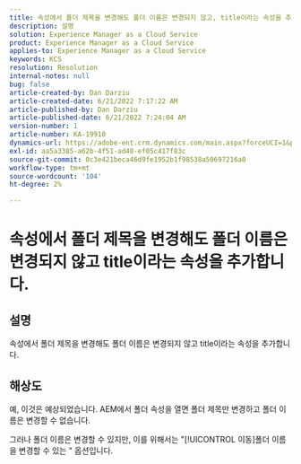```yaml
---
title: 속성에서 폴더 제목을 변경해도 폴더 이름은 변경되지 않고, title이라는 속성을 추가합니다.
description: 설명
solution: Experience Manager as a Cloud Service
product: Experience Manager as a Cloud Service
applies-to: Experience Manager as a Cloud Service
keywords: KCS
resolution: Resolution
internal-notes: null
bug: false
article-created-by: Dan Darziu
article-created-date: 6/21/2022 7:17:22 AM
article-published-by: Dan Darziu
article-published-date: 6/21/2022 7:24:04 AM
version-number: 1
article-number: KA-19910
dynamics-url: https://adobe-ent.crm.dynamics.com/main.aspx?forceUCI=1&pagetype=entityrecord&etn=knowledgearticle&id=053ad32b-32f1-ec11-bb3d-6045bd015658
exl-id: aa5a3385-a62b-4f51-ad48-ef05c417f83c
source-git-commit: 0c3e421beca46d9fe1952b1f98538a50697216a0
workflow-type: tm+mt
source-wordcount: '104'
ht-degree: 2%

---
```


# 속성에서 폴더 제목을 변경해도 폴더 이름은 변경되지 않고 title이라는 속성을 추가합니다.

## 설명

속성에서 폴더 제목을 변경해도 폴더 이름은 변경되지 않고 title이라는 속성을 추가합니다.

## 해상도

예, 이것은 예상되었습니다. AEM에서 폴더 속성을 열면 폴더 제목만 변경하고 폴더 이름은 변경할 수 없습니다.

그러나 폴더 이름은 변경할 수 있지만, 이를 위해서는 &quot;[!UICONTROL 이동]폴더 이름을 변경할 수 있는 &quot; 옵션입니다.
